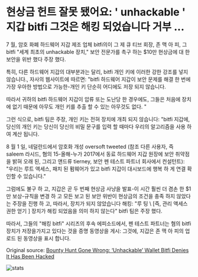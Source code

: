 # 현상금 헌트 잘못 됐어요: ' unhackable ' 지갑 bitfi 그것은 해킹 되었습니다 거부 ...

7 월, 암호 화폐 하드웨어 지갑 제조 업체 bitfi의이 그 제 큐 티브 회장, 존 맥 아 피, 그 bitfi "세계 최초의 unhackable 장치," 보안 전문가를 촉구 하는 $10만 현상금에 대 한 보안을 위반 했다 주장 했다.

특히, 다른 하드웨어 지갑의 대부분과는 달리, bitfi 개인 키에 이러한 강한 강조를 넣지 않습니다., 자사의 웹사이트에 따르면: "bitfi 하드웨어 지갑이 보안 문제를 해결 한 번에 가장 우아한 방법으로 가능한-개인 키 단순히 어디에도 저장 되지 않습니다.

따라서 귀하의 bitfi 하드웨어 지갑이 압류 또는 도난당 한 경우에도, 그들은 처음에 장치에 없기 때문에 아무도 개인 키를 추출 할 수 있는 아무것도 없다. "

그런 식으로, bitfi 팀은 주장, 개인 키는 전혀 장치에 개최 되지 않습니다: "bitfi 지갑에, 당신의 개인 키는 당신이 당신의 비밀 문구를 입력 할 때마다 우리의 알고리즘을 사용 하 여 계산 됩니다.

8 월 1 일, 네덜란드에서 암호화 개성 oversoft tweeted (참조 다른 사용자, 즉 saleem 라시드, 혐의 15-올해-누가 2017에서 동료 하드웨어 지갑 원장에 보안 취약점을 밝혀 오래 된, 그리고 앤드류 tierney, 보안 펜 테스트 파트너 회사에서 컨설턴트): "우리는 루트 액세스, 패치 된 펌웨어가 있고 bitfi 지갑이 대시보드에 행복 하 게 연결 확인할 수 있습니다."

그럼에도 불구 하 고, 지갑은 곧 두 번째 현상금 사냥을 발표-이 시간 훨씬 더 겸손 한 $1만 보상-규칙을 변경 하 고 모든 보고 된 보안 위반이 현상금의 조건을 충족 하지 않았다는 주장을 진행 하 고, 따라서, 장치가 되지 않았습니다 해킹: "루 팅 \ [즉, 관리 액세스 권한 얻기 \] 장치가 해킹 되었음을 의미 하지 않는다" bitfi 팀은 주장 했다.

따라서, 그들의 "해킹 bitfi" 시리즈의 후속 에피소드에서, 펜 테스트 파트너는 혐의 bitfi 장치가 저장을가지고 있다는 것을 증명 동영상을 게시: 그것에, 지갑은 존 맥 아 피의 업로드 된 동영상을 표시 합니다.

Original source: [Bounty Hunt Gone Wrong: ‘Unhackable’ Wallet Bitfi Denies It Has Been Hacked](https://cointelegraph.com/news/bounty-hunt-gone-wrong-unhackable-wallet-bitfi-denies-it-has-been-hacked)

![stats](https://c.statcounter.com/11760860/0/a89fa40b/1/ "stats")